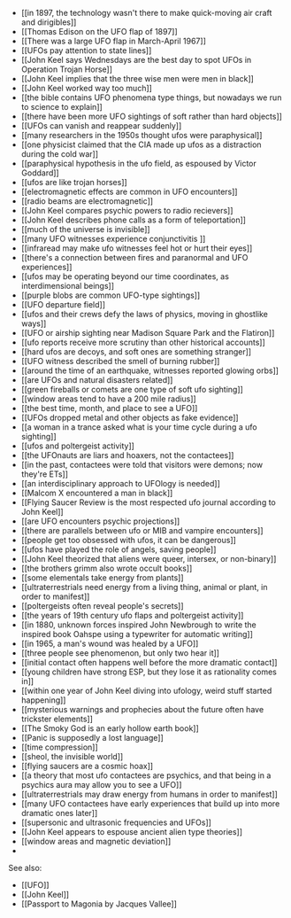 - [[in 1897, the technology wasn't there to make quick-moving air craft and dirigibles]]
- [[Thomas Edison on the UFO flap of 1897]]
- [[There was a large UFO flap in March-April 1967]]
- [[UFOs pay attention to state lines]]
- [[John Keel says Wednesdays are the best day to spot UFOs in Operation Trojan Horse]]
- [[John Keel implies that the three wise men were men in black]]
- [[John Keel worked way too much]]
- [[the bible contains UFO phenomena type things, but nowadays we run to science to explain]]
- [[there have been more UFO sightings of soft rather than hard objects]]
- [[UFOs can vanish and reappear suddenly]]
- [[many researchers in the 1950s thought ufos were paraphysical]]
- [[one physicist claimed that the CIA made up ufos as a distraction during the cold war]]
- [[paraphysical hypothesis in the ufo field, as espoused by Victor Goddard]]
- [[ufos are like trojan horses]]
- [[electromagnetic effects are common in UFO encounters]]
- [[radio beams are electromagnetic]]
- [[John Keel compares psychic powers to radio recievers]]
- [[John Keel describes phone calls as a form of teleportation]]
- [[much of the universe is invisible]]
- [[many UFO witnesses experience conjunctivitis ]]
- [[infraread may make ufo witnesses feel hot or hurt their eyes]]
- [[there's a connection between fires and paranormal and UFO experiences]]
- [[ufos may be operating beyond our time coordinates, as interdimensional beings]]
- [[purple blobs are common UFO-type sightings]]
- [[UFO departure field]]
- [[ufos and their crews defy the laws of physics, moving in ghostlike ways]]
- [[UFO or airship sighting near Madison Square Park and the Flatiron]]
- [[ufo reports receive more scrutiny than other historical accounts]]
- [[hard ufos are decoys, and soft ones are something stranger]]
- [[UFO witness described the smell of burning rubber]]
- [[around the time of an earthquake, witnesses reported glowing orbs]]
- [[are UFOs and natural disasters related]]
- [[green fireballs or comets are one type of soft ufo sighting]]
- [[window areas tend to have a 200 mile radius]]
- [[the best time, month, and place to see a UFO]]
- [[UFOs dropped metal and other objects as fake evidence]]
- [[a woman in a trance asked what is your time cycle during a ufo sighting]]
- [[ufos and poltergeist activity]]
- [[the UFOnauts are liars and hoaxers, not the contactees]]
- [[in the past, contactees were told that visitors were demons; now they're ETs]]
- [[an interdisciplinary approach to UFOlogy is needed]]
- [[Malcom X encountered a man in black]]
- [[Flying Saucer Review is the most respected ufo journal according to John Keel]]
- [[are UFO encounters psychic projections]]
- [[there are parallels between ufo or MIB and vampire encounters]]
- [[people get too obsessed with ufos, it can be dangerous]]
- [[ufos have played the role of angels, saving people]]
- [[John Keel theorized that aliens were queer, intersex, or non-binary]] 
- [[the brothers grimm also wrote occult books]]
- [[some elementals take energy from plants]]
- [[ultraterrestrials need energy from a living thing, animal or plant, in order to manifest]]
- [[poltergeists often reveal people's secrets]]
- [[the years of 19th century ufo flaps and poltergeist activity]]
- [[in 1880, unknown forces inspired John Newbrough to write the inspired book Oahspe using a typewriter for automatic writing]]
- [[in 1965, a man's wound was healed by a UFO]]
- [[three people see phenomenon, but only two hear it]]
- [[initial contact often happens well before the more dramatic contact]]
- [[young children have strong ESP, but they lose it as rationality comes in]]
- [[within one year of John Keel diving into ufology, weird stuff started happening]]
- [[mysterious warnings and prophecies about the future often have trickster elements]]
- [[The Smoky God is an early hollow earth book]]
- [[Panic is supposedly a lost language]]
- [[time compression]]
- [[sheol, the invisible world]]
- [[flying saucers are a cosmic hoax]]
- [[a theory that most ufo contactees are psychics, and that being in a psychics aura may allow you to see a UFO]]
- [[ultraterrestrials may draw energy from humans in order to manifest]]
- [[many UFO contactees have early experiences that build up into more dramatic ones later]]
- [[supersonic and ultrasonic frequencies and UFOs]]
- [[John Keel appears to espouse ancient alien type theories]]
- [[window areas and magnetic deviation]]
- 


See also:
- [[UFO]] 
- [[John Keel]]
- [[Passport to Magonia by Jacques Vallee]]